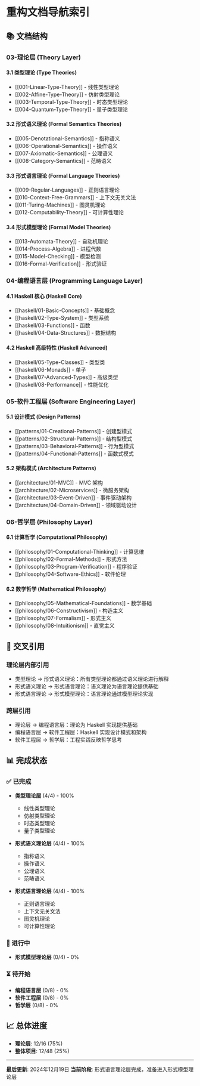# 重构文档导航索引

## 📚 文档结构

### 03-理论层 (Theory Layer)

#### 3.1 类型理论 (Type Theories)

- [[001-Linear-Type-Theory]] - 线性类型理论
- [[002-Affine-Type-Theory]] - 仿射类型理论  
- [[003-Temporal-Type-Theory]] - 时态类型理论
- [[004-Quantum-Type-Theory]] - 量子类型理论

#### 3.2 形式语义理论 (Formal Semantics Theories)

- [[005-Denotational-Semantics]] - 指称语义
- [[006-Operational-Semantics]] - 操作语义
- [[007-Axiomatic-Semantics]] - 公理语义
- [[008-Category-Semantics]] - 范畴语义

#### 3.3 形式语言理论 (Formal Language Theories)

- [[009-Regular-Languages]] - 正则语言理论
- [[010-Context-Free-Grammars]] - 上下文无关文法
- [[011-Turing-Machines]] - 图灵机理论
- [[012-Computability-Theory]] - 可计算性理论

#### 3.4 形式模型理论 (Formal Model Theories)

- [[013-Automata-Theory]] - 自动机理论
- [[014-Process-Algebra]] - 进程代数
- [[015-Model-Checking]] - 模型检测
- [[016-Formal-Verification]] - 形式验证

### 04-编程语言层 (Programming Language Layer)

#### 4.1 Haskell 核心 (Haskell Core)

- [[haskell/01-Basic-Concepts]] - 基础概念
- [[haskell/02-Type-System]] - 类型系统
- [[haskell/03-Functions]] - 函数
- [[haskell/04-Data-Structures]] - 数据结构

#### 4.2 Haskell 高级特性 (Haskell Advanced)

- [[haskell/05-Type-Classes]] - 类型类
- [[haskell/06-Monads]] - 单子
- [[haskell/07-Advanced-Types]] - 高级类型
- [[haskell/08-Performance]] - 性能优化

### 05-软件工程层 (Software Engineering Layer)

#### 5.1 设计模式 (Design Patterns)

- [[patterns/01-Creational-Patterns]] - 创建型模式
- [[patterns/02-Structural-Patterns]] - 结构型模式
- [[patterns/03-Behavioral-Patterns]] - 行为型模式
- [[patterns/04-Functional-Patterns]] - 函数式模式

#### 5.2 架构模式 (Architecture Patterns)

- [[architecture/01-MVC]] - MVC 架构
- [[architecture/02-Microservices]] - 微服务架构
- [[architecture/03-Event-Driven]] - 事件驱动架构
- [[architecture/04-Domain-Driven]] - 领域驱动设计

### 06-哲学层 (Philosophy Layer)

#### 6.1 计算哲学 (Computational Philosophy)

- [[philosophy/01-Computational-Thinking]] - 计算思维
- [[philosophy/02-Formal-Methods]] - 形式方法
- [[philosophy/03-Program-Verification]] - 程序验证
- [[philosophy/04-Software-Ethics]] - 软件伦理

#### 6.2 数学哲学 (Mathematical Philosophy)

- [[philosophy/05-Mathematical-Foundations]] - 数学基础
- [[philosophy/06-Constructivism]] - 构造主义
- [[philosophy/07-Formalism]] - 形式主义
- [[philosophy/08-Intuitionism]] - 直觉主义

## 🔗 交叉引用

### 理论层内部引用

- 类型理论 → 形式语义理论：所有类型理论都通过语义理论进行解释
- 形式语义理论 → 形式语言理论：语义理论为语言理论提供基础
- 形式语言理论 → 形式模型理论：语言理论通过模型理论实现

### 跨层引用

- 理论层 → 编程语言层：理论为 Haskell 实现提供基础
- 编程语言层 → 软件工程层：Haskell 实现设计模式和架构
- 软件工程层 → 哲学层：工程实践反映哲学思考

## 📊 完成状态

### ✅ 已完成

- **类型理论层** (4/4) - 100%
  - 线性类型理论
  - 仿射类型理论
  - 时态类型理论
  - 量子类型理论

- **形式语义理论层** (4/4) - 100%
  - 指称语义
  - 操作语义
  - 公理语义
  - 范畴语义

- **形式语言理论层** (4/4) - 100%
  - 正则语言理论
  - 上下文无关文法
  - 图灵机理论
  - 可计算性理论

### 🚧 进行中

- **形式模型理论层** (0/4) - 0%

### ⏳ 待开始

- **编程语言层** (0/8) - 0%
- **软件工程层** (0/8) - 0%
- **哲学层** (0/8) - 0%

## 📈 总体进度

- **理论层**: 12/16 (75%)
- **整体项目**: 12/48 (25%)

---

**最后更新**: 2024年12月19日
**当前阶段**: 形式语言理论层完成，准备进入形式模型理论层
